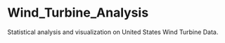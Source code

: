 # Wind_Turbine_Analysis
Statistical analysis and visualization on United States Wind Turbine Data. 
